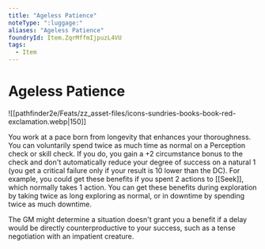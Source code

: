 ```yaml
---
title: "Ageless Patience"
noteType: ":luggage:"
aliases: "Ageless Patience"
foundryId: Item.ZqrMffmIjpuzL4VU
tags:
  - Item
---
```


# Ageless Patience
![[pathfinder2e/Feats/zz_asset-files/icons-sundries-books-book-red-exclamation.webp|150]]

You work at a pace born from longevity that enhances your thoroughness. You can voluntarily spend twice as much time as normal on a Perception check or skill check. If you do, you gain a +2 circumstance bonus to the check and don't automatically reduce your degree of success on a natural 1 (you get a critical failure only if your result is 10 lower than the DC). For example, you could get these benefits if you spent 2 actions to [[Seek]], which normally takes 1 action. You can get these benefits during exploration by taking twice as long exploring as normal, or in downtime by spending twice as much downtime.

The GM might determine a situation doesn't grant you a benefit if a delay would be directly counterproductive to your success, such as a tense negotiation with an impatient creature.
